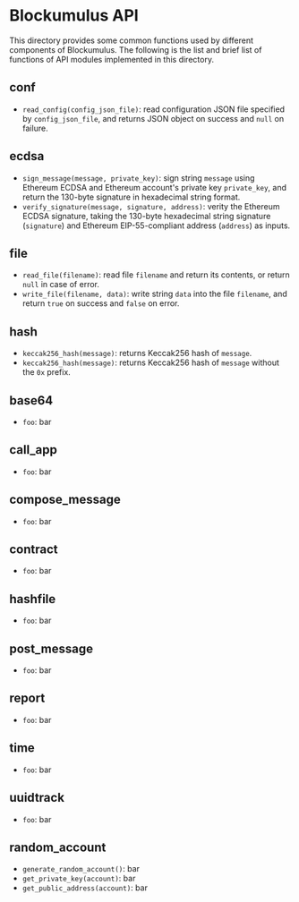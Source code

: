 # Blockumulus API

This directory provides some common functions used by different components of Blockumulus. The following is the list and brief list of functions of API modules implemented in this directory.

## conf
* `read_config(config_json_file)`: read configuration JSON file specified by `config_json_file`, and returns JSON object on success and `null` on failure.

## ecdsa
* `sign_message(message, private_key)`: sign string `message` using Ethereum ECDSA and Ethereum account's private key `private_key`, and return the 130-byte signature in hexadecimal string format.
* `verify_signature(message, signature, address)`: verity the Ethereum ECDSA signature, taking the 130-byte hexadecimal string signature (`signature`) and Ethereum EIP-55-compliant address (`address`) as inputs.

## file
* `read_file(filename)`: read file `filename` and return its contents, or return `null` in case of error.
* `write_file(filename, data)`: write string `data` into the file `filename`, and return `true` on success and `false` on error.

## hash
* `keccak256_hash(message)`: returns Keccak256 hash of `message`.
* `keccak256_hash(message)`: returns Keccak256 hash of `message` without the `0x` prefix.

## base64
* `foo`: bar

## call_app
* `foo`: bar

## compose_message
* `foo`: bar

## contract
* `foo`: bar

## hashfile
* `foo`: bar

## post_message
* `foo`: bar

## report
* `foo`: bar

## time
* `foo`: bar

## uuidtrack
* `foo`: bar

## random_account
* `generate_random_account()`: bar
* `get_private_key(account)`: bar
* `get_public_address(account)`: bar